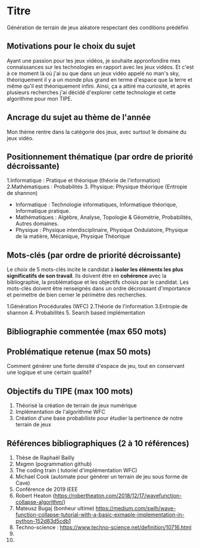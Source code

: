 # Titre
Génération de terrain de jeux aléatore respectant des conditions prédéfini
## Motivations pour le choix du sujet
Ayant une passion pour les jeux vidéos, je souhaite appronfondire mes connaissances sur les technologies en rapport avec les jeux vidéos. Et c'est à ce moment là où j'ai su que dans un jeux vidéo appelé no man's sky, théoriquement il y a un monde plus grand en terme d'espace que la terre et même qu'il est théoriquement infini. Ainsi, ça a attiré ma curiosité, et après plusieurs recherches j'ai décidé d'explorer
cette technologie et cette algorithme pour mon TIPE.

## Ancrage du sujet au thème de l'année
Mon thème rentre dans la catégorie des jeux, avec surtout le domaine du jeux vidéo.

## Positionnement thématique (par ordre de priorité décroissante)

1.Informatique : Pratique et théorique (théorie de l'information)
2.Mathématiques : Probabilités
3. Physique: Physique théorique (Entropie de shannon)

- Informatique : Technologie informatiques, Informatique théorique, Informatique pratique.
- Mathématiques : Algèbre, Analyse, Topologie & Géométrie, Probabilités, Autres domaines.
- Physique : Physique interdisciplinaire, Physique Ondulatoire, Physique de la matière, Mécanique, Physique Théorique


## Mots-clés (par ordre de priorité décroissante)

Le choix de 5 mots-clés incite le candidat à **isoler les éléments les plus significatifs de son travail**. Ils doivent être en **cohérence** avec la bibliographie, la problématique et les objectifs choisis par le candidat. Les mots-clés doivent être renseignés dans un ordre décroissant d'importance et permettre de bien cerner le périmètre des recherches.

1.Génération Procédurales (WFC)
2.Théorie de l'information
3.Entropie de shannon
4. Probabilités
5. Search based implémentation


## Bibliographie commentée (max 650 mots)




## Problématique retenue (max 50 mots)
Comment générer une forte densité d'espace de jeu, tout en conservant une logique et une certain qualité?

## Objectifs du TIPE (max 100 mots)

1. Théorisé la création de terrain de jeux numérique  
2. Implémentation de l'algorithme WFC
3. Création d'une base probabiliste pour étudier la pertinence de notre terrain de jeux


## Références bibliographiques (2 à 10 références)

1. Thèse de Raphaël Bailly
2. Mxgmn (pogrammation github)
3. The coding train ( tutoriel d'implémentation WFC)
4. Michael Cook (automate pour générer un terrain de jeu sous forme de Cave)
5. Conférence de 2019 IEEE
7. Robert Heaton (https://robertheaton.com/2018/12/17/wavefunction-collapse-algorithm/)
8. Mateusz Bugaj (bonheur ultime)
https://medium.com/swlh/wave-function-collapse-tutorial-with-a-basic-exmaple-implementation-in-python-152d83d5cdb1
9. Techno-science : https://www.techno-science.net/definition/10716.html
10. 
11. 

